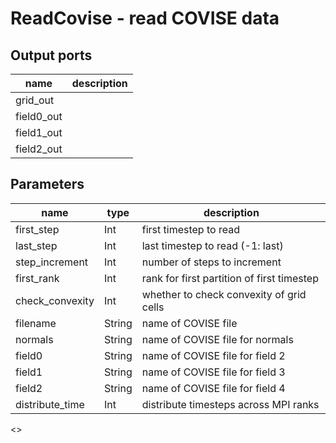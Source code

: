 [headline]:<>
ReadCovise - read COVISE data
=============================
[headline]:<>
[inputPorts]:<>
[inputPorts]:<>
[outputPorts]:<>
Output ports
------------
|name|description|
|-|-|
|grid_out||
|field0_out||
|field1_out||
|field2_out||


[outputPorts]:<>
[parameters]:<>
Parameters
----------
|name|type|description|
|-|-|-|
|first_step|Int|first timestep to read|
|last_step|Int|last timestep to read (-1: last)|
|step_increment|Int|number of steps to increment|
|first_rank|Int|rank for first partition of first timestep|
|check_convexity|Int|whether to check convexity of grid cells|
|filename|String|name of COVISE file|
|normals|String|name of COVISE file for normals|
|field0|String|name of COVISE file for field 2|
|field1|String|name of COVISE file for field 3|
|field2|String|name of COVISE file for field 4|
|distribute_time|Int|distribute timesteps across MPI ranks|

[parameters]:<>
<>

